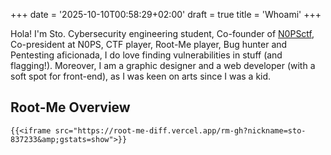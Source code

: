 +++
date = '2025-10-10T00:58:29+02:00'
draft = true
title = 'Whoami'
+++

Hola! I'm Sto. Cybersecurity engineering student, Co-founder of [N0PSctf](https://www.nops.re/), Co-president at N0PS, CTF player, Root-Me player, Bug hunter and Pentesting aficionada, I do love finding vulnerabilities in stuff (and flagging!).
Moreover, I am a graphic designer and a web developer (with a soft spot for front-end), as I was keen on arts since I was a kid.


## Root-Me Overview
    {{<iframe src="https://root-me-diff.vercel.app/rm-gh?nickname=sto-837233&amp;gstats=show">}}